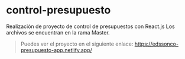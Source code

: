 # control-presupuesto
Realización de proyecto de control de presupuestos con React.js
Los archivos se encuentran en la rama Master.

> Puedes ver el proyecto en el siguiente enlace: https://edssonco-presupuesto-app.netlify.app/
